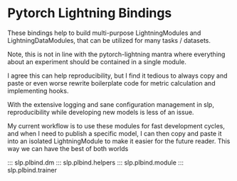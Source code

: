 # Pytorch Lightning Bindings

These bindings help to build multi-purpose LightningModules and LightningDataModules, that can be utilized for many tasks / datasets.

Note, this is not in line with the pytorch-lightning mantra where everything about an experiment should be contained in a single module.

I agree this can help reproducibility, but I find it tedious to always copy and paste or even worse rewrite boilerplate code for metric calculation and implementing hooks.

With the extensive logging and sane configuration management in slp, reproducibility while developing new models is less of an issue.

My current workflow is to use these modules for fast development cycles, and when I need to publish a specific model, I can then copy and paste it into an isolated LightningModule to make it easier for the future reader. This way we can have the best of both worlds


::: slp.plbind.dm
::: slp.plbind.helpers
::: slp.plbind.module
::: slp.plbind.trainer
